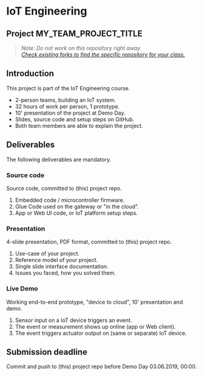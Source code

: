 # IoT Engineering
## Project MY_TEAM_PROJECT_TITLE

> *Note: Do not work on this repository right away.*<br/>
> *[Check existing forks to find the specific repository for your class.](../../network/members)*

## Introduction
This project is part of the IoT Engineering course.

* 2-person teams, building an IoT system.
* 32 hours of work per person, 1 prototype.
* 10' presentation of the project at Demo Day.
* Slides, source code and setup steps on GitHub.
* Both team members are able to explain the project.

## Deliverables
The following deliverables are mandatory.

### Source code
Source code, committed to (this) project repo.
1) Embedded code / microcontroller firmware.
2) Glue Code used on the gateway or "in the cloud".
3) App or Web UI code, or IoT platform setup steps.

### Presentation
4-slide presentation, PDF format, committed to (this) project repo.
1) Use-case of your project.
2) Reference model of your project.
3) Single slide interface documentation.
4) Issues you faced, how you solved them.

### Live Demo
Working end-to-end prototype, "device to cloud", 10' presentation and demo.
1) Sensor input on a IoT device triggers an event.
2) The event or measurement shows up online (app or Web client).
3) The event triggers actuator output on (same or separate) IoT device.

## Submission deadline
Commit and push to (this) project repo before Demo Day 03.06.2019, 00:00.
